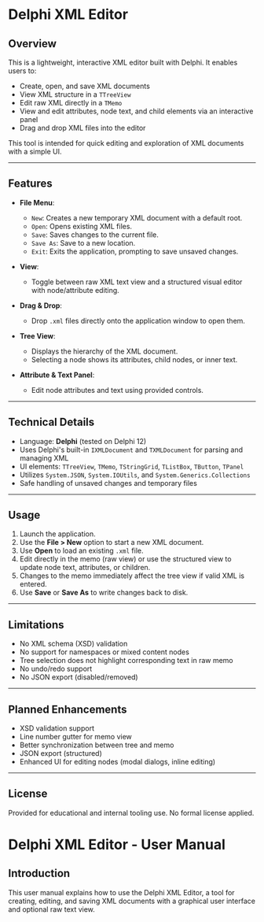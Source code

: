 # Delphi XML Editor

## Overview

This is a lightweight, interactive XML editor built with Delphi. It enables users to:

* Create, open, and save XML documents
* View XML structure in a `TTreeView`
* Edit raw XML directly in a `TMemo`
* View and edit attributes, node text, and child elements via an interactive panel
* Drag and drop XML files into the editor

This tool is intended for quick editing and exploration of XML documents with a simple UI.

---

## Features

* **File Menu**:

  * `New`: Creates a new temporary XML document with a default root.
  * `Open`: Opens existing XML files.
  * `Save`: Saves changes to the current file.
  * `Save As`: Save to a new location.
  * `Exit`: Exits the application, prompting to save unsaved changes.

* **View**:

  * Toggle between raw XML text view and a structured visual editor with node/attribute editing.

* **Drag & Drop**:

  * Drop `.xml` files directly onto the application window to open them.

* **Tree View**:

  * Displays the hierarchy of the XML document.
  * Selecting a node shows its attributes, child nodes, or inner text.

* **Attribute & Text Panel**:

  * Edit node attributes and text using provided controls.

---

## Technical Details

* Language: **Delphi** (tested on Delphi 12)
* Uses Delphi's built-in `IXMLDocument` and `TXMLDocument` for parsing and managing XML
* UI elements: `TTreeView`, `TMemo`, `TStringGrid`, `TListBox`, `TButton`, `TPanel`
* Utilizes `System.JSON`, `System.IOUtils`, and `System.Generics.Collections`
* Safe handling of unsaved changes and temporary files

---

## Usage

1. Launch the application.
2. Use the **File > New** option to start a new XML document.
3. Use **Open** to load an existing `.xml` file.
4. Edit directly in the memo (raw view) or use the structured view to update node text, attributes, or children.
5. Changes to the memo immediately affect the tree view if valid XML is entered.
6. Use **Save** or **Save As** to write changes back to disk.

---

## Limitations

* No XML schema (XSD) validation
* No support for namespaces or mixed content nodes
* Tree selection does not highlight corresponding text in raw memo
* No undo/redo support
* No JSON export (disabled/removed)

---

## Planned Enhancements

* XSD validation support
* Line number gutter for memo view
* Better synchronization between tree and memo
* JSON export (structured)
* Enhanced UI for editing nodes (modal dialogs, inline editing)

---

## License

Provided for educational and internal tooling use. No formal license applied.

# Delphi XML Editor - User Manual

## Introduction

This user manual explains how to use the Delphi XML Editor, a tool for creating, editing, and saving XML documents with a graphical user interface and optional raw text view.

